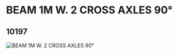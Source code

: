 # BEAM 1M W. 2 CROSS AXLES 90°
## 10197
![BEAM 1M W. 2 CROSS AXLES 90°](https://lc-www-live-s.legocdn.com/media/bricks/5/2/6005331.jpg)